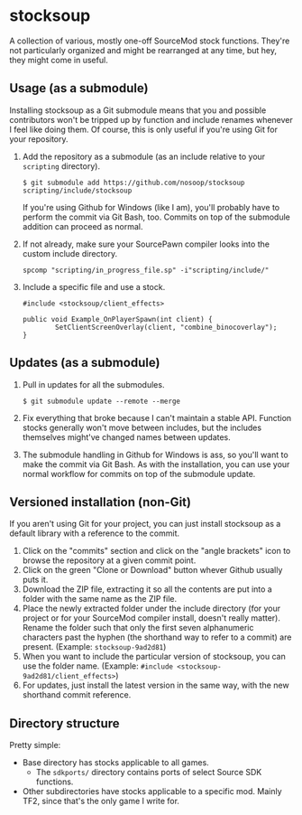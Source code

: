 # stocksoup
A collection of various, mostly one-off SourceMod stock functions.  They're not particularly organized and might be rearranged at any time, but hey, they might come in useful.

## Usage (as a submodule)
Installing stocksoup as a Git submodule means that you and possible contributors won't be tripped up by function and include renames whenever I feel like doing them.  Of course, this is only useful if you're using Git for your repository.

1.  Add the repository as a submodule (as an include relative to your `scripting` directory).

        $ git submodule add https://github.com/nosoop/stocksoup scripting/include/stocksoup
        
    If you're using Github for Windows (like I am), you'll probably have to perform the commit via Git Bash, too.  Commits on top of the submodule addition can proceed as normal.

2.  If not already, make sure your SourcePawn compiler looks into the custom include directory.

        spcomp "scripting/in_progress_file.sp" -i"scripting/include/"

3.  Include a specific file and use a stock.

        #include <stocksoup/client_effects>
        
        public void Example_OnPlayerSpawn(int client) {
                SetClientScreenOverlay(client, "combine_binocoverlay");
        }

## Updates (as a submodule)
1.  Pull in updates for all the submodules.

        $ git submodule update --remote --merge

2.  Fix everything that broke because I can't maintain a stable API.  Function stocks generally won't move between includes, but the includes themselves might've changed names between updates.

3.  The submodule handling in Github for Windows is ass, so you'll want to make the commit via Git Bash.  As with the installation, you can use your normal workflow for commits on top of the submodule update.

## Versioned installation (non-Git)
If you aren't using Git for your project, you can just install stocksoup as a default library with a reference to the commit.

1.  Click on the "commits" section and click on the "angle brackets" icon to browse the repository at a given commit point.
2.  Click on the green "Clone or Download" button whever Github usually puts it.
3.  Download the ZIP file, extracting it so all the contents are put into a folder with the same name as the ZIP file.
4.  Place the newly extracted folder under the include directory (for your project or for your SourceMod compiler install, doesn't really matter).  Rename the folder such that only the first seven alphanumeric characters past the hyphen (the shorthand way to refer to a commit) are present.  (Example: `stocksoup-9ad2d81`)
5.  When you want to include the particular version of stocksoup, you can use the folder name.  (Example: `#include <stocksoup-9ad2d81/client_effects>`)
6.  For updates, just install the latest version in the same way, with the new shorthand commit reference.


## Directory structure
Pretty simple:

*   Base directory has stocks applicable to all games.
    *   The `sdkports/` directory contains ports of select Source SDK functions.
*   Other subdirectories have stocks applicable to a specific mod.  Mainly TF2, since that's the only game I write for.
